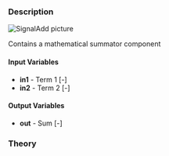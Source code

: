 ### Description
![SignalAdd picture](SignalAdd.svg)

Contains a mathematical summator component

#### Input Variables
* **in1** - Term 1 [-]
* **in2** - Term 2 [-]

#### Output Variables
* **out** - Sum [-]

### Theory
<!---EQUATION out = in_1+in_2 --->

